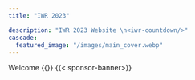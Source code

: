 ```yaml
---
title: "IWR 2023"

description: "IWR 2023 Website \n<iwr-countdown/>"
cascade:
  featured_image: "/images/main_cover.webp"
---
```


Welcome
{{<anmeldung>}}
{{< sponsor-banner>}}
